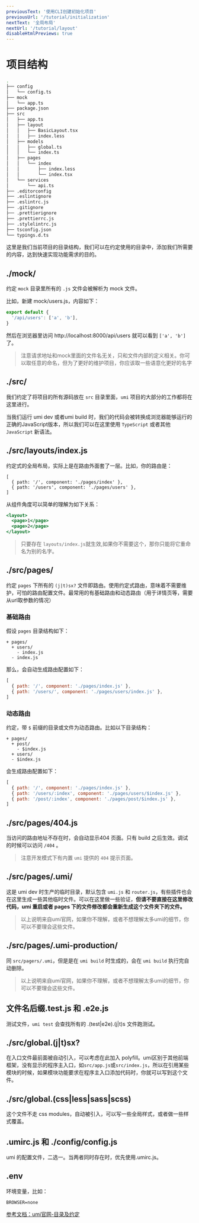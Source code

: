 ```yaml
---
previousText: '使用CLI创建初始化项目'
previousUrl: '/tutorial/initialization'
nextText: '全局布局'
nextUrl: '/tutorial/layout'
disableHtmlPreviews: true
---
```


# 项目结构

```bash
.
├── config
│   └── config.ts
├── mock
│   └── app.ts
├── package.json
├── src
│   ├── app.ts
│   ├── layout
│   │   ├── BasicLayout.tsx
│   │   ├── index.less
│   ├── models
│   │   ├── global.ts
│   │   └── index.ts
│   ├── pages
│   │   └── index
│   │       ├── index.less
│   │       └── index.tsx
│   └── services
│       └── api.ts
├── .editorconfig
├── .eslintignore
├── .eslintrc.js
├── .gitignore
├── .prettierignore
├── .prettierrc.js
├── .stylelintrc.js
├── tsconfig.json
└── typings.d.ts
```

这里是我们当前项目的目录结构，我们可以在约定使用的目录中，添加我们所需要的内容，达到快速实现功能需求的目的。

## ./mock/

约定 `mock` 目录里所有的 `.js` 文件会被解析为 mock 文件。

比如，新建 mock/users.js，内容如下：

```js
export default {
  '/api/users': ['a', 'b'],
}
```

然后在浏览器里访问 http://localhost:8000/api/users 就可以看到 `['a', 'b']` 了。

> 注意请求地址和mock里面的文件名无关，只和文件内部的定义相关。你可以取任意的命名，但为了更好的维护项目，你应该取一些语意化更好的名字

## ./src/

我们约定了将项目的所有源码放在 `src` 目录里面，`umi` 项目的大部分的工作都将在这里进行。

当我们运行 umi dev 或者umi build 时，我们的代码会被转换成浏览器能够运行的正确的JavaScript版本，所以我们可以在这里使用 `TypeScript` 或者其他 `JavaScript` 新语法。

## ./src/layouts/index.js

约定式的全局布局，实际上是在路由外面套了一层。比如，你的路由是：

```
[
  { path: '/', component: './pages/index' },
  { path: '/users', component: './pages/users' },
]
```

从组件角度可以简单的理解为如下关系：

```jsx
<layout>
  <page>1</page>
  <page>2</page>
</layout>
```

> 只要存在 `layouts/index.js`就生效,如果你不需要这个，那你只能将它重命名为别的名字。

## ./src/pages/

约定 `pages` 下所有的 `(j|t)sx?` 文件即路由。使用约定式路由，意味着不需要维护，可怕的路由配置文件。最常用的有基础路由和动态路由（用于详情页等，需要从url取参数的情况）

### 基础路由

假设 `pages` 目录结构如下：

```
+ pages/
  + users/
    - index.js
  - index.js
```

那么，会自动生成路由配置如下：

```javascript
[
  { path: '/', component: './pages/index.js' },
  { path: '/users/', component: './pages/users/index.js' },
]
```

### 动态路由

约定，带 `$` 前缀的目录或文件为动态路由。比如以下目录结构：

```
+ pages/
  + post/
    - $index.js
  + users/
  - $index.js
```

会生成路由配置如下：

```javascript
[
  { path: '/', component: './pages/index.js' },
  { path: '/users/:index', component: './pages/users/$index.js' },
  { path: '/post/:index', component: './pages/post/$index.js' },
]
```

## ./src/pages/404.js

当访问的路由地址不存在时，会自动显示404 页面。只有 build 之后生效。调试的时候可以访问 `/404` 。

> 注意开发模式下有内置 `umi` 提供的 `404` 提示页面。

## ./src/pages/.umi/

这是 umi dev 时生产的临时目录，默认包含 `umi.js` 和 `router.js`，有些插件也会在这里生成一些其他临时文件。可以在这里做一些验证，**但请不要直接在这里修改代码，umi 重启或者 pages 下的文件修改都会重新生成这个文件夹下的文件。**

> 以上说明来自umi官网，如果你不理解，或者不想理解太多umi的细节，你可以不要理会这些文件。


## ./src/pages/.umi-production/

同 `src/pagers/.umi`，但是是在 `umi build` 时生成的，会在 `umi build` 执行完自动删除。

> 以上说明来自umi官网，如果你不理解，或者不想理解太多umi的细节，你可以不要理会这些文件。


## 文件名后缀.test.js 和 .e2e.js

测试文件，`umi test` 会查找所有的 .(test|e2e).(j|t)s 文件跑测试。

## ./src/global.(j|t)sx?

在入口文件最前面被自动引入，可以考虑在此加入 polyfill。umi区别于其他前端框架，没有显示的程序主入口，如`src/app.js`或`src/index.js`，所以在引用某些模块的时候，如果模块功能要求在程序主入口添加代码时，你就可以写到这个文件。

## ./src/global.(css|less|sass|scss)

这个文件不走 css modules，自动被引入，可以写一些全局样式，或者做一些样式覆盖。

## .umirc.js 和 ./config/config.js

umi 的配置文件，二选一。当两者同时存在时，优先使用.umirc.js。

## .env

环境变量，比如：

```
BROWSER=none
```

[参考文档：umi官网-目录及约定](https://umijs.org/zh/guide/app-structure.html#%E7%9B%AE%E5%BD%95%E5%8F%8A%E7%BA%A6%E5%AE%9A)
